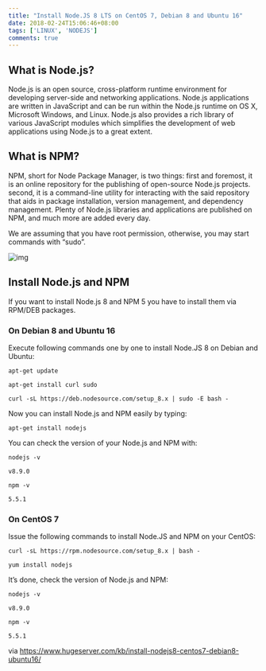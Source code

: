 ```yaml
---
title: "Install Node.JS 8 LTS on CentOS 7, Debian 8 and Ubuntu 16"
date: 2018-02-24T15:06:46+08:00
tags: ['LINUX', 'NODEJS']
comments: true
---
```


## What is Node.js?

Node.js is an open source, cross-platform runtime environment for developing server-side and networking applications. Node.js applications are written in JavaScript and can be run within the Node.js runtime on OS X, Microsoft Windows, and Linux. Node.js also provides a rich library of various JavaScript modules which simplifies the development of web applications using Node.js to a great extent.

## What is NPM?

NPM, short for Node Package Manager, is two things: first and foremost, it is an online repository for the publishing of open-source Node.js projects. second, it is a command-line utility for interacting with the said repository that aids in package installation, version management, and dependency management. Plenty of Node.js libraries and applications are published on NPM, and much more are added every day.

We are assuming that you have root permission, otherwise, you may start commands with “sudo”.

![img](https://www.hugeserver.com/kb/wp-content/uploads/2017/11/Java-9-The-Advanced-Java-SE-9-Platform-its-Dynamic-Features.jpg)

## Install Node.js and NPM

If you want to install Node.js 8 and NPM 5 you have to install them via RPM/DEB packages.

### On Debian 8 and Ubuntu 16

Execute following commands one by one to install Node.JS 8 on Debian and Ubuntu:

```
apt-get update

apt-get install curl sudo

curl -sL https://deb.nodesource.com/setup_8.x | sudo -E bash -
```

Now you can install Node.js and NPM easily by typing:

```
apt-get install nodejs
```

You can check the version of your Node.js and NPM with:

```
nodejs -v

v8.9.0

npm -v

5.5.1
```

### On CentOS 7

Issue the following commands to install Node.JS and NPM on your CentOS:

```
curl -sL https://rpm.nodesource.com/setup_8.x | bash -

yum install nodejs
```

It’s done, check the version of Node.js and NPM:

```
nodejs -v

v8.9.0

npm -v

5.5.1
```

via <https://www.hugeserver.com/kb/install-nodejs8-centos7-debian8-ubuntu16/>